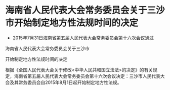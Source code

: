 # 海南省人民代表大会常务委员会关于三沙市开始制定地方性法规时间的决定

- 2015年7月31日海南省第五届人民代表大会常务委员会第十六次会议通过

<!-- INFO END -->

海南省人民代表大会常务委员会关于三沙市

开始制定地方性法规时间的决定

根据《全国人民代表大会关于修改<中华人民共和国立法法>的决定》的有关规定，海南省第五届人民代表大会常务委员会第十六次会议决定：三沙市人民代表大会及其常务委员会自2015年8月1日起开始制定地方性法规。
